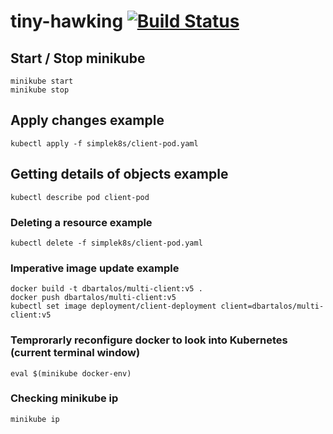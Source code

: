 # tiny-hawking [![Build Status](https://travis-ci.org/dbartalos/tiny-hawking.svg?branch=master)](https://travis-ci.org/dbartalos/tiny-hawking)

## Start / Stop minikube

```shell
minikube start
minikube stop
```

## Apply changes example

```shell
kubectl apply -f simplek8s/client-pod.yaml
```

## Getting details of objects example

```shell
kubectl describe pod client-pod
```

### Deleting a resource example

```shell
kubectl delete -f simplek8s/client-pod.yaml
```

### Imperative image update example

```shell
docker build -t dbartalos/multi-client:v5 .
docker push dbartalos/multi-client:v5
kubectl set image deployment/client-deployment client=dbartalos/multi-client:v5
```

### Temprorarly reconfigure docker to look into Kubernetes (current terminal window)

```shell
eval $(minikube docker-env)
```

### Checking minikube ip

```shell
minikube ip
```
